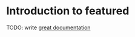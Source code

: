 # Introduction to featured

TODO: write [great documentation](http://jacobian.org/writing/what-to-write/)
